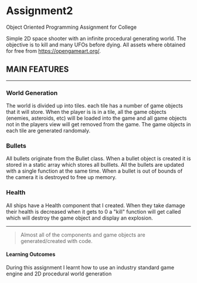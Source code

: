 # Assignment2
Object Oriented Programming Assignment for College

Simple 2D space shooter with an infinite procedural generating world. The objective is to kill and many UFOs before dying. All assets where obtained for free from https://opengameart.org/.

## MAIN FEATURES
---
### World Generation
The world is divided up into tiles. each tile has a number of game objects that it will store. When the player is is in a tile, all the game objects (enemies, asteroids, etc) will be loaded into the game and all game objects not in the players view will get removed from the game. The game objects in each tile are generated randomaly.

### Bullets
All bullets originate from the Bullet class. When a bullet object is created it is stored in a static array which stores all bulllets. All the bullets are updated with a single function at the same time. When a bullet is out of bounds of the camera it is destroyed to free up memory.

### Health
All ships have a Health component that I created. When they take damage their health is decreased when it gets to 0 a "kill" function will get called which will destroy the game object and display an explosion.

---

> Almost all of the components and game objects are generated/created with code.

#### Learning Outcomes
During this assignment I learnt how to use an industry standard game engine and 2D procedural world generation

